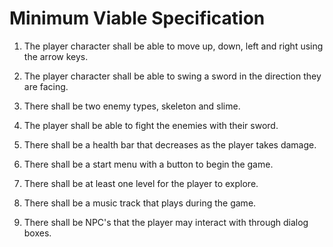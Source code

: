 # Minimum Viable Specification

1. The player character shall be able to move up, down, left and right using the arrow keys.

2. The player character shall be able to swing a sword in the direction they are facing.

3. There shall be two enemy types, skeleton and slime.

4. The player shall be able to fight the enemies with their sword.

5. There shall be a health bar that decreases as the player takes damage.

5. There shall be a start menu with a button to begin the game.

6. There shall be at least one level for the player to explore.

7. There shall be a music track that plays during the game.

8. There shall be NPC's that the player may interact with through dialog boxes.

